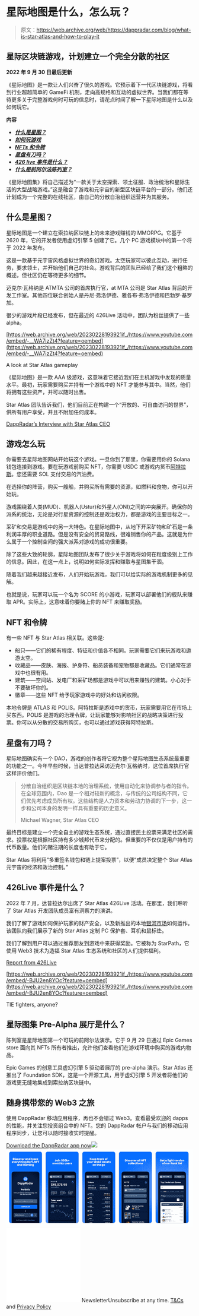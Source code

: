 # 星际地图是什么，怎么玩？

> 原文：<https://web.archive.org/web/https://dappradar.com/blog/what-is-star-atlas-and-how-to-play-it>

## 星际区块链游戏，计划建立一个完全分散的社区

**2022 年 9 月 30 日最后更新**

《星际地图》是一款让人们兴奋了很久的游戏。它预示着下一代区块链游戏，将看到行业超越简单的 GameFi 机制，走向高规格和互动的虚拟世界。当我们都在等待更多关于完整游戏何时可玩的信息时，请花点时间了解一下星际地图是什么以及如何玩它。

**内容**

*   ***[什么是星图？](https://web.archive.org/web/20230228193921/https://dappradar.com/blog/what-is-star-atlas-and-how-to-play-it/#what-is)***
*   ***[如何玩游戏](https://web.archive.org/web/20230228193921/https://dappradar.com/blog/what-is-star-atlas-and-how-to-play-it/#how-to-play)***
*   ***[NFTs 和令牌](https://web.archive.org/web/20230228193921/https://dappradar.com/blog/what-is-star-atlas-and-how-to-play-it/#nfts-tokens)***
*   ***[星盘有刀吗？](https://web.archive.org/web/20230228193921/https://dappradar.com/blog/what-is-star-atlas-and-how-to-play-it/#star-atlas-dao)***
*   ***[426 live 事件是什么？](https://web.archive.org/web/20230228193921/https://dappradar.com/blog/what-is-star-atlas-and-how-to-play-it/#426-live)***
*   [***什么是前阿尔法陈列室？***](https://web.archive.org/web/20230228193921/https://dappradar.com/blog/what-is-star-atlas-and-how-to-play-it/#What-is-the-Star-Atlas-Pre-Alpha-Showroom?-)

《星际地图集》将自己描述为“一款关于太空探索、领土征服、政治统治和星际生活的大型战略游戏。”这是融合了游戏和元宇宙的新型区块链平台的一部分。他们还计划成为一个完整的在线社区，由自己的分散自治组织运营并为其服务。

## 什么是星图？

星际地图是一个建立在索拉纳区块链上的未来游戏赚钱的 MMORPG。它基于 2620 年，它的开发者使用虚幻引擎 5 创建了它。几个 PC 游戏模块中的第一个将于 2022 年发布。

这是一款基于元宇宙风格虚拟世界的奇幻游戏。太空玩家可以彼此互动，进行任务，要求领土，并开始他们自己的社会。游戏背后的团队已经给了我们这个粗略的概述，但社区仍在等待更多的细节。

迈克尔·瓦格纳是 ATMTA 公司的首席执行官，at MTA 公司是 Star Atlas 背后的开发工作室。其他四位联合创始人是丹尼·弗洛伊德、雅各布·弗洛伊德和巴勃罗·基罗加。

很少的游戏片段已经发布，但在最近的 426Live 活动中，团队为粉丝提供了一些 alpha。

[https://web.archive.org/web/20230228193921if_/https://www.youtube.com/embed/-__WA7izZt4?feature=oembed](https://web.archive.org/web/20230228193921if_/https://www.youtube.com/embed/-__WA7izZt4?feature=oembed)

A look at Star Atlas gameplay

《星际地图》是一款 AAA 级游戏，这意味着它接近我们在主机游戏中发现的质量水平。最初，玩家需要购买并持有一个游戏中的 NFT 才能参与其中。当然，他们将拥有这些资产，并可以随时出售。

Star Atlas 团队告诉我们，他们目前正在构建一个“开放的、可自由访问的世界”，供所有用户享受，并且不附加任何成本。

[DappRadar’s Interview with Star Atlas CEO](https://web.archive.org/web/20230228193921/https://dappradar.com/blog/star-atlas-ceo-on-the-next-step-in-the-coordination-of-human-labor)

## 游戏怎么玩

你需要去星际地图网站开始玩这个游戏。一旦你到了那里，你需要用你的 Solana 钱包连接到游戏。要在玩游戏前购买 NFT，你需要 USDC 或游戏内货币[阿特拉斯](https://web.archive.org/web/20230228193921/https://www.coingecko.com/en/coins/star-atlas)。您还需要 SOL 支付交易的汽油费。

在选择你的阵营，购买一艘船，并购买所有需要的资源，如燃料和食物，你可以开始玩。

游戏围绕着人类(MUD)、机器人(Ustur)和外星人(ONI)之间的冲突展开。确保你的派系的统治，无论是对行星资源的控制还是政治权力，都是游戏的主要目标之一。

采矿和交易是游戏中的另一大特色。在星际地图中，从地下开采矿物和矿石是一条利润丰厚的职业道路。但是没有安全的贸易路线，很难销售你的产品。这就是为什么属于一个控制空间的强大派系对游戏的成功很重要。

除了这些大致的轮廓，星际地图团队发布了很少关于游戏将如何在粒度级别上工作的信息。因此，在这一点上，说明如何实际发挥和赚取与星图集干涸。

随着我们越来越接近发布，人们开始玩游戏，我们可以给实际的游戏机制更多的见解。

也就是说，玩家可以玩一个名为 SCORE 的小游戏，玩家可以部署他们的舰队来赚取 APR。实际上，这意味着你要赌上你的 NFT 来赚取奖励。

## NFT 和令牌

有一些 NFT 与 Star Atlas 相关联。这些是:

*   船只——它们的稀有程度、特征和价值各不相同。玩家需要它们来玩游戏和遨游太空。
*   收藏品——皮肤、海报、护身符、船员装备和宠物都是收藏品。它们通常在游戏中也很有用。
*   建筑——空间站、发电厂和采矿场都是游戏中可以用来赚钱的建筑。小心对手不要破坏你的。
*   徽章——这些 NFT 给予玩家游戏中的好处和访问权限。

本地令牌是 ATLAS 和 POLIS。阿特拉斯是游戏中的货币，玩家需要用它在市场上买东西。POLIS 是游戏的治理令牌，让玩家能够对影响社区的战略决策进行投票。你可以从分散的交易所购买，也可以通过游戏获得阿特拉斯。

## 星盘有刀吗？

星际地图确实有一个 DAO，游戏的创作者将它视为整个星际地图生态系统最重要的功能之一。今年早些时候，当达普拉达采访迈克尔·瓦格纳时，这位首席执行官这样评价他们。

> 分散自治组织是区块链本地的治理系统，使用自动化来协调参与者的指令。在全球范围内，Dao 是一个相对较新的概念，与传统的公司结构不同，它们优先考虑成员所有权。这些结构是人力资本和劳动力协调的下一步，这一步和公司本身的发明一样具有重要的历史意义。
> 
> Michael Wagner, Star Atlas CEO

最终目标是建立一个完全自主的游戏生态系统，通过直接民主投票来满足社区的需求。投票权是根据社区持有多少城邦代币来分配的。但重要的不仅仅是用户持有的代币数量。他们的赌注期的长度也有助于它。

Star Atlas 将利用“多重签名钱包和链上提案投票”，以便“成员决定整个 Star Atlas 元宇宙的经济和政治控制。”

## 426Live 事件是什么？

2022 年 7 月，达普拉达尔出席了 Star Atlas 426Live 活动。在那里，我们聆听了 Star Atlas 开发团队成员富有洞察力的演讲。

我们了解了游戏如何保护玩家的财产安全，以及新推出的本地[银河市场](https://web.archive.org/web/20230228193921/https://play.staratlas.com/market)如何运作。该团队向我们展示了新的 Star Atlas 定制 PC 保护套、耳机和鼠标垫。

我们了解到用户可以通过推荐朋友到游戏中来获得奖励。它被称为 StarPath，它使用 Web3 技术为造福 Star Atlas 生态系统和社区的人们提供福利。

[Report from 426Live](https://web.archive.org/web/20230228193921/https://dappradar.com/blog/star-atlas-ceo-on-the-next-step-in-the-coordination-of-human-labor)

[https://web.archive.org/web/20230228193921if_/https://www.youtube.com/embed/-BJU2en8YOc?feature=oembed](https://web.archive.org/web/20230228193921if_/https://www.youtube.com/embed/-BJU2en8YOc?feature=oembed)

TIE fighters, anyone?

## 星际图集 Pre-Alpha 展厅是什么？

陈列室是星际地图第一个可玩的前阿尔法演示。它于 9 月 29 日通过 Epic Games store 面向其 NFTs 所有者推出，允许他们查看他们在游戏环境中购买的游戏内物品。

Epic Games 的创意工具虚幻引擎 5 驱动着展厅的 pre-alpha 演示。Star Atlas 还推出了 Foundation SDK，这是一个开源工具，用于虚幻引擎 5 开发者将他们的游戏更无缝地集成到索拉纳区块链中。

## 随身携带您的 Web3 之旅

使用 DappRadar 移动应用程序，再也不会错过 Web3。查看最受欢迎的 dapps 的性能，并关注您投资组合中的 NFT。您的 DappRadar 帐户与我们的移动应用程序同步，让您可以随时接收实时提醒。

[Download the DappRadar app now](https://web.archive.org/web/20230228193921/https://dappradar.app.link/blog)[](https://web.archive.org/web/20230228193921/https://play.google.com/store/apps/details?id=com.portfolio.dappradar)[![](img/a3634373d68930c5d4e8a7fce618f91f.png)<picture>![](img/415fce5999a9e33a9ebfb224466346f8.png)</picture>](https://web.archive.org/web/20230228193921/https://play.google.com/store/apps/details?id=com.portfolio.dappradar)![](img/6d5a4a2d609c56e1a5771717e54ba759.png) NewsletterUnsubscribe at any time. [T&Cs](https://web.archive.org/web/20230228193921/https://dappradar.com/terms) and [Privacy Policy](https://web.archive.org/web/20230228193921/https://dappradar.com/privacy-policy)